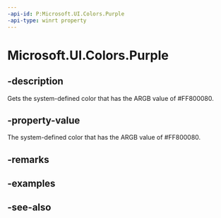 ```yaml
---
-api-id: P:Microsoft.UI.Colors.Purple
-api-type: winrt property
---
```


<!-- Property syntax
public Windows.UI.Color Purple { get; }
-->

# Microsoft.UI.Colors.Purple

## -description

Gets the system-defined color that has the ARGB value of #FF800080.

## -property-value

The system-defined color that has the ARGB value of #FF800080.

## -remarks

## -examples

## -see-also

